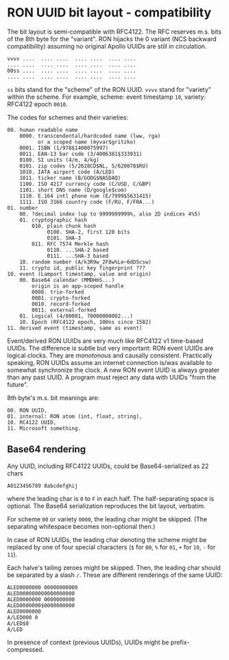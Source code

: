 # RON UUID bit layout - compatibility

The bit layout is semi-compatible with RFC4122.  The RFC reserves m.s. bits of
the 8th byte for the "variant". RON hijacks the 0 variant (NCS backward
compatibility) assuming no original Apollo UUIDs are still in circulation.

    vvvv ....  .... ....  .... ....  .... ....
    .... ....  .... ....  .... ....  .... ....
    00ss ....  .... ....  .... ....  .... ....
    .... ....  .... ....  .... ....  .... ....

`ss` bits stand for the "scheme" of the RON UUID.  `vvvv` stand for "variety"
within the scheme.  For example, scheme: event timestamp `10`, variety: RFC4122
epoch `0010`.

The codes for schemes and their varieties:

    00. human readable name
        0000. transcendental/hardcoded name (lww, rga)
              or a scoped name (myvar$gritzko)
        0001. ISBN (1/978$1400075997)
        0011. EAN-13 bar code (3/4006381$333931)
        0100. SI units (4/m, 4/kg)
        0101. zip codes (5/2628CD$NL, 5/620078$RU)
        1010. IATA airport code (A/LED)
        1011. ticker name (B/GOOG$NASDAQ)
        1100. ISO 4217 currency code (C/USD, C/GBP)
        1101. short DNS name (D/google$com)
        1110. E.164 intl phone num (E/7999$5631415)
        1111. ISO 3166 country code (F/RU, F/FRA...)
    01. number
        00. ?decimal index (up to 9999999999%, also 2D indices 4%5)
        01. cryptographic hash
            010. plain chunk hash
                 0100. SHA-2, first 120 bits
                 0101. SHA-3
            011. RFC 7574 Merkle hash
                 0110. ...SHA-2 based
                 0111. ...SHA-3 based
        10. random number (A/k3R9w_2F8w%Le~6dDScsw)
        11. crypto id, public key fingerprint ???
    10. event (Lamport timestamp, value and origin)
        00. Base64 calendar (MMDHmS...)
            origin is an app-scoped handle
            0000. trie-forked
            0001. crypto-forked
            0010. record-forked
            0011. external-forked
        01. Logical (4/00001, 70000000002...)
        10. Epoch (RFC4122 epoch, 100ns since 1582)
    11. derived event (timestamp, same as event)

Event/derived RON UUIDs are very much like RFC4122 v1 time-based UUIDs.  The
difference is subtle but very important: RON event UUIDs are logical clocks.
They are *monotonous* and causally consistent. Practically speaking, RON UUIDs
assume an internet connection is/was available to somewhat synchronize the
clock.  A new RON event UUID is always greater than any past UUID.  A program
must reject any data with UUIDs "from the future".

8th byte's m.s. bit meanings are:

    00. RON UUID,
    01. internal: RON atom (int, float, string),
    10. RC4122 UUID,
    11. Microsoft something.

## Base64 rendering

Any UUID, including RFC4122 UUIDs, could be Base64-serialized as 22 chars

    A0123456789 8abcdefghij

where the leading char is `0` to `F` in each half.  The half-separating space is
optional.  The Base64 serialization reproduces the bit layout, verbatim. 

For scheme `00` or variety `0000`, the leading char might be skipped.
(The separating whitespace becomes non-optional then.)

In case of RON UUIDs, the leading char denoting the scheme might be replaced by
one of four special characters (`$` for `00`, `%` for `01`, `+` for `10`, `-` for
`11`).

Each halve's tailing zeroes might be skipped.  Then, the leading char should be
separated by a slash `/`.  These are different renderings of the same UUID:

    ALED0000000 00000000000
    ALED000000000000000000
    ALED0000000 0000000000
    ALED0000000$0000000000
    ALED0000000
    A/LED000 0
    A/LED$0
    A/LED

In presence of context (previous UUIDs), UUIDs might be prefix-compressed.
